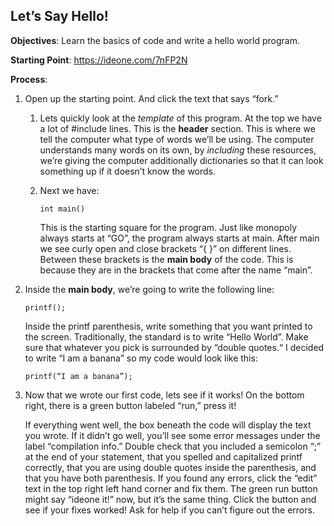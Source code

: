 ## Let’s Say Hello!

**Objectives**: Learn the basics of code and write a hello world program.

**Starting Point**: https://ideone.com/7nFP2N

**Process**: 

1. Open up the starting point. And click the text that says “fork.”
    1. Lets quickly look at the *template* of this program. At the top we have a lot of #include lines. This is the **header** section. This is where we tell the computer what type of words we’ll be using. The computer understands many words on its own, by *including* these resources, we’re giving the computer additionally dictionaries so that it can look something up if it doesn’t know the words. 
    2. Next we have:
    
	    ``` int main() ```
  
        This is the starting square for the program. Just like monopoly always starts at “GO”, the program always starts at main.  After main we see curly open and close brackets “{ }” on different lines. Between these brackets is the **main body** of the code. This is because they are in the brackets that come after the name “main”.

2. Inside the **main body**, we’re going to write the following line:

	``` printf(); ```
  
    Inside the printf parenthesis, write something that you want printed to the screen. Traditionally, the standard is to write “Hello World”. Make sure that whatever you pick is surrounded by “double quotes.“ I decided to write “I am a banana” so my code would look like this:

    ``` printf(“I am a banana”); ```

3. Now that we wrote our first code, lets see if it works! On the bottom right, there is a green button labeled “run,” press it!

    If everything went well, the box beneath the code will display the text you wrote. If it didn’t go well, you’ll see some error messages under the label “compilation info.” Double check that you included a semicolon “;” at the end of your statement, that you spelled and capitalized printf correctly, that you are using double quotes inside the parenthesis, and that you have both parenthesis. If you found any errors, click the “edit” text in the top right left hand corner and fix them. The green run button might say “ideone it!” now, but it’s the same thing. Click the button and see if your fixes worked! Ask for help if you can’t figure out the errors. 


